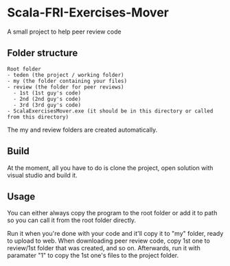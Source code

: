 # Scala-FRI-Exercises-Mover
A small project to help peer review code

## Folder structure
```
Root folder
- teden (the project / working folder)
- my (the folder containing your files)
- review (the folder for peer reviews)
  - 1st (1st guy's code)
  - 2nd (2nd guy's code)
  - 3rd (3rd guy's code)
- ScalaExercisesMover.exe (it should be in this directory or called from this directory)
```
The my and review folders are created automatically.

## Build
At the moment, all you have to do is clone the project, open solution with visual studio and build it.

## Usage
You can either always copy the program to the root folder or add it to path so you can call it from the root folder directly.

Run it when you're done with your code and it'll copy it to "my" folder, ready to upload to web.
When downloading peer review code, copy 1st one to review/1st folder that was created, and so on.
Afterwards, run it with paramater "1" to copy the 1st one's files to the project folder.